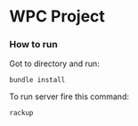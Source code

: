 # WPC Project

### How to run

Got to directory and run:
```
bundle install
```

To run server fire this command:
```
rackup
```
